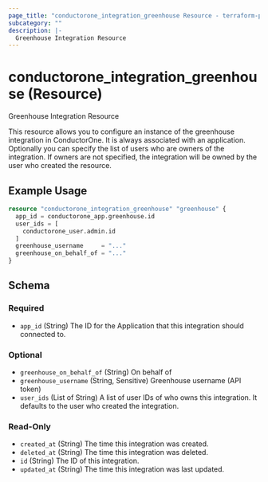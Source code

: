 ```yaml
---
page_title: "conductorone_integration_greenhouse Resource - terraform-provider-conductorone"
subcategory: ""
description: |-
  Greenhouse Integration Resource
---
```


# conductorone_integration_greenhouse (Resource)

Greenhouse Integration Resource

This resource allows you to configure an instance of the greenhouse integration in ConductorOne.
It is always associated with an application. Optionally you can specify the list of users who are owners of the integration.
If owners are not specified, the integration will be owned by the user who created the resource.

## Example Usage

```terraform
resource "conductorone_integration_greenhouse" "greenhouse" {
  app_id = conductorone_app.greenhouse.id
  user_ids = [
    conductorone_user.admin.id
  ]
  greenhouse_username     = "..."
  greenhouse_on_behalf_of = "..."
}
```

<!-- schema generated by tfplugindocs -->
## Schema

### Required

- `app_id` (String) The ID for the Application that this integration should connected to.

### Optional

- `greenhouse_on_behalf_of` (String) On behalf of
- `greenhouse_username` (String, Sensitive) Greenhouse username (API token)
- `user_ids` (List of String) A list of user IDs of who owns this integration. It defaults to the user who created the integration.

### Read-Only

- `created_at` (String) The time this integration was created.
- `deleted_at` (String) The time this integration was deleted.
- `id` (String) The ID of this integration.
- `updated_at` (String) The time this integration was last updated.
